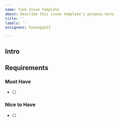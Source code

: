 ```yaml
---
name: Task Issue Template
about: Describe this issue template's purpose here.
title: ''
labels: ''
assignees: hyoungqu23

---
```


## Intro



## Requirements

### Must Have

- [ ] 

### Nice to Have

- [ ]
